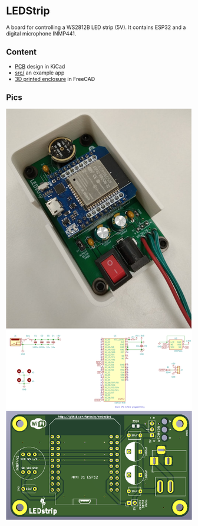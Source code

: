 # LEDStrip

A board for controlling a WS2812B LED strip (5V). It contains ESP32 and a digital microphone INMP441.

## Content

- [PCB](!pcb/) design in KiCad
- [src/](src) an example app
- [3D printed enclosure](https://github.com/tantecky/embedded/tree/master/3Dprint/ledstrip) in FreeCAD

## Pics

![photo](pics/photo.jpg)
![schema](pics/sch.png)
![pcb](pics/pcb.png)
